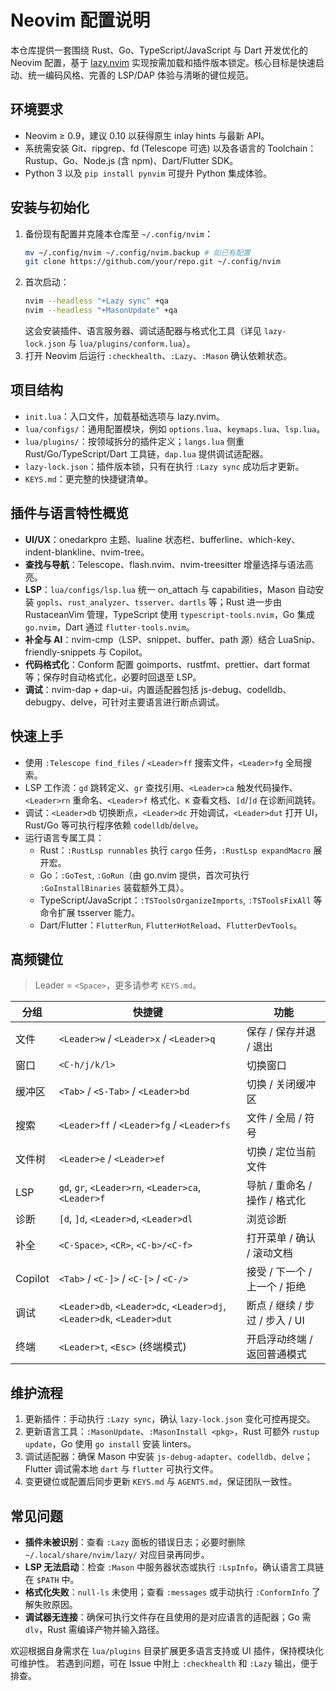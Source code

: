 # Neovim 配置说明

本仓库提供一套围绕 Rust、Go、TypeScript/JavaScript 与 Dart 开发优化的 Neovim 配置，基于 [lazy.nvim](https://github.com/folke/lazy.nvim) 实现按需加载和插件版本锁定。核心目标是快速启动、统一编码风格、完善的 LSP/DAP 体验与清晰的键位规范。

## 环境要求
- Neovim ≥ 0.9，建议 0.10 以获得原生 inlay hints 与最新 API。
- 系统需安装 Git、ripgrep、fd (Telescope 可选) 以及各语言的 Toolchain：Rustup、Go、Node.js (含 npm)、Dart/Flutter SDK。
- Python 3 以及 `pip install pynvim` 可提升 Python 集成体验。

## 安装与初始化
1. 备份现有配置并克隆本仓库至 `~/.config/nvim`：
   ```bash
   mv ~/.config/nvim ~/.config/nvim.backup # 如已有配置
   git clone https://github.com/your/repo.git ~/.config/nvim
   ```
2. 首次启动：
   ```bash
   nvim --headless "+Lazy sync" +qa
   nvim --headless "+MasonUpdate" +qa
   ```
   这会安装插件、语言服务器、调试适配器与格式化工具（详见 `lazy-lock.json` 与 `lua/plugins/conform.lua`）。
3. 打开 Neovim 后运行 `:checkhealth`、`:Lazy`、`:Mason` 确认依赖状态。

## 项目结构
- `init.lua`：入口文件，加载基础选项与 lazy.nvim。
- `lua/configs/`：通用配置模块，例如 `options.lua`、`keymaps.lua`、`lsp.lua`。
- `lua/plugins/`：按领域拆分的插件定义；`langs.lua` 侧重 Rust/Go/TypeScript/Dart 工具链，`dap.lua` 提供调试适配器。
- `lazy-lock.json`：插件版本锁，只有在执行 `:Lazy sync` 成功后才更新。
- `KEYS.md`：更完整的快捷键清单。

## 插件与语言特性概览
- **UI/UX**：onedarkpro 主题、lualine 状态栏、bufferline、which-key、indent-blankline、nvim-tree。
- **查找与导航**：Telescope、flash.nvim、nvim-treesitter 增量选择与语法高亮。
- **LSP**：`lua/configs/lsp.lua` 统一 on_attach 与 capabilities，Mason 自动安装 `gopls`、`rust_analyzer`、`tsserver`、`dartls` 等；Rust 进一步由 RustaceanVim 管理，TypeScript 使用 `typescript-tools.nvim`，Go 集成 `go.nvim`，Dart 通过 `flutter-tools.nvim`。
- **补全与 AI**：nvim-cmp（LSP、snippet、buffer、path 源）结合 LuaSnip、friendly-snippets 与 Copilot。
- **代码格式化**：Conform 配置 goimports、rustfmt、prettier、dart format 等；保存时自动格式化，必要时回退至 LSP。
- **调试**：nvim-dap + dap-ui，内置适配器包括 js-debug、codelldb、debugpy、delve，可针对主要语言进行断点调试。

## 快速上手
- 使用 `:Telescope find_files` / `<Leader>ff` 搜索文件，`<Leader>fg` 全局搜索。
- LSP 工作流：`gd` 跳转定义、`gr` 查找引用、`<Leader>ca` 触发代码操作、`<Leader>rn` 重命名、`<Leader>f` 格式化、`K` 查看文档、`[d`/`]d` 在诊断间跳转。
- 调试：`<Leader>db` 切换断点，`<Leader>dc` 开始调试，`<Leader>dut` 打开 UI，Rust/Go 等可执行程序依赖 `codelldb`/`delve`。
- 运行语言专属工具：
  - Rust：`:RustLsp runnables` 执行 `cargo` 任务，`:RustLsp expandMacro` 展开宏。
  - Go：`:GoTest`, `:GoRun`（由 go.nvim 提供，首次可执行 `:GoInstallBinaries` 装载额外工具）。
  - TypeScript/JavaScript：`:TSToolsOrganizeImports`, `:TSToolsFixAll` 等命令扩展 tsserver 能力。
  - Dart/Flutter：`FlutterRun`, `FlutterHotReload`、`FlutterDevTools`。

## 高频键位
> Leader = `<Space>`，更多请参考 `KEYS.md`。

| 分组 | 快捷键 | 功能 |
| --- | --- | --- |
| 文件 | `<Leader>w` / `<Leader>x` / `<Leader>q` | 保存 / 保存并退 / 退出 |
| 窗口 | `<C-h/j/k/l>` | 切换窗口 |
| 缓冲区 | `<Tab>` / `<S-Tab>` / `<Leader>bd` | 切换 / 关闭缓冲区 |
| 搜索 | `<Leader>ff` / `<Leader>fg` / `<Leader>fs` | 文件 / 全局 / 符号 |
| 文件树 | `<Leader>e` / `<Leader>ef` | 切换 / 定位当前文件 |
| LSP | `gd`, `gr`, `<Leader>rn`, `<Leader>ca`, `<Leader>f` | 导航 / 重命名 / 操作 / 格式化 |
| 诊断 | `[d`, `]d`, `<Leader>d`, `<Leader>dl` | 浏览诊断 |
| 补全 | `<C-Space>`, `<CR>`, `<C-b>/<C-f>` | 打开菜单 / 确认 / 滚动文档 |
| Copilot | `<Tab>` / `<C-]>` / `<C-[>` / `<C-/>` | 接受 / 下一个 / 上一个 / 拒绝 |
| 调试 | `<Leader>db`, `<Leader>dc`, `<Leader>dj`, `<Leader>dk`, `<Leader>dut` | 断点 / 继续 / 步过 / 步入 / UI |
| 终端 | `<Leader>t`, `<Esc>` (终端模式) | 开启浮动终端 / 返回普通模式 |

## 维护流程
1. 更新插件：手动执行 `:Lazy sync`，确认 `lazy-lock.json` 变化可控再提交。
2. 更新语言工具：`:MasonUpdate`、`:MasonInstall <pkg>`，Rust 可额外 `rustup update`，Go 使用 `go install` 安装 linters。
3. 调试适配器：确保 Mason 中安装 `js-debug-adapter`、`codelldb`、`delve`；Flutter 调试需本地 `dart` 与 `flutter` 可执行文件。
4. 变更键位或配置后同步更新 `KEYS.md` 与 `AGENTS.md`，保证团队一致性。

## 常见问题
- **插件未被识别**：查看 `:Lazy` 面板的错误日志；必要时删除 `~/.local/share/nvim/lazy/` 对应目录再同步。
- **LSP 无法启动**：检查 `:Mason` 中服务器状态或执行 `:LspInfo`，确认语言工具链在 `$PATH` 中。
- **格式化失败**：`null-ls` 未使用；查看 `:messages` 或手动执行 `:ConformInfo` 了解失败原因。
- **调试器无连接**：确保可执行文件存在且使用的是对应语言的适配器；Go 需 `dlv`，Rust 需编译产物并输入路径。

欢迎根据自身需求在 `lua/plugins` 目录扩展更多语言支持或 UI 插件，保持模块化可维护性。 若遇到问题，可在 Issue 中附上 `:checkhealth` 和 `:Lazy` 输出，便于排查。
